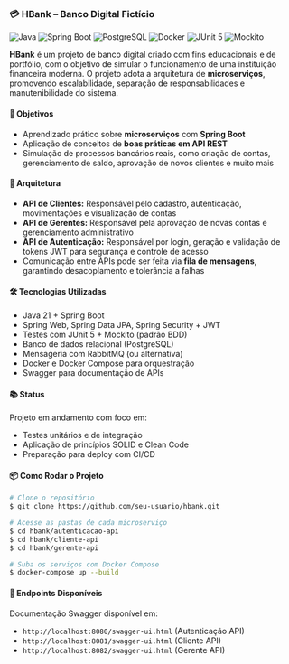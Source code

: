 ### 💳 HBank – Banco Digital Fictício

![Java](https://img.shields.io/badge/Java-21-blue?logo=java)
![Spring Boot](https://img.shields.io/badge/Spring_Boot-3.1-green?logo=springboot)
![PostgreSQL](https://img.shields.io/badge/PostgreSQL-Database-blue?logo=postgresql)
![Docker](https://img.shields.io/badge/Docker-Orchestrator-blue?logo=docker)
![JUnit 5](https://img.shields.io/badge/JUnit_5-Testing-red?logo=java)
![Mockito](https://img.shields.io/badge/Mockito-Mocking-yellow?logo=java)

**HBank** é um projeto de banco digital criado com fins educacionais e de portfólio, com o objetivo de simular o funcionamento de uma instituição financeira moderna. O projeto adota a arquitetura de **microserviços**, promovendo escalabilidade, separação de responsabilidades e manutenibilidade do sistema.

#### 🚀 Objetivos

- Aprendizado prático sobre **microserviços** com **Spring Boot**
- Aplicação de conceitos de **boas práticas em API REST**
- Simulação de processos bancários reais, como criação de contas, gerenciamento de saldo, aprovação de novos clientes e muito mais

#### 🧩 Arquitetura

- **API de Clientes:** Responsável pelo cadastro, autenticação, movimentações e visualização de contas
- **API de Gerentes:** Responsável pela aprovação de novas contas e gerenciamento administrativo
- **API de Autenticação:** Responsável por login, geração e validação de tokens JWT para segurança e controle de acesso
- Comunicação entre APIs pode ser feita via **fila de mensagens**, garantindo desacoplamento e tolerância a falhas

#### 🛠️ Tecnologias Utilizadas

- Java 21 + Spring Boot
- Spring Web, Spring Data JPA, Spring Security + JWT
- Testes com JUnit 5 + Mockito (padrão BDD)
- Banco de dados relacional (PostgreSQL)
- Mensageria com RabbitMQ (ou alternativa)
- Docker e Docker Compose para orquestração
- Swagger para documentação de APIs

#### 📚 Status

Projeto em andamento com foco em:

- Testes unitários e de integração
- Aplicação de princípios SOLID e Clean Code
- Preparação para deploy com CI/CD

#### 📦 Como Rodar o Projeto

```bash
# Clone o repositório
$ git clone https://github.com/seu-usuario/hbank.git

# Acesse as pastas de cada microserviço
$ cd hbank/autenticacao-api
$ cd hbank/cliente-api
$ cd hbank/gerente-api

# Suba os serviços com Docker Compose
$ docker-compose up --build
```

#### 🔗 Endpoints Disponíveis

Documentação Swagger disponível em:

- `http://localhost:8080/swagger-ui.html` (Autenticação API)
- `http://localhost:8081/swagger-ui.html` (Cliente API)
- `http://localhost:8082/swagger-ui.html` (Gerente API)
